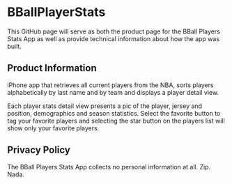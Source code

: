 # BBallPlayerStats

This GitHub page will serve as both the product page for the BBall Players Stats App as well as provide technical information about how the app was built.

## Product Information

iPhone app that retrieves all current players from the NBA, sorts players alphabetically by last name and by team and displays a player detail view.

Each player stats detail view presents a pic of the player, jersey and position, demographics and season statistics. Select the favorite button to tag your favorite players and selecting the star button on the players list will show only your favorite players.

## Privacy Policy

The BBall Players Stats App collects no personal information at all. Zip. Nada.
 



